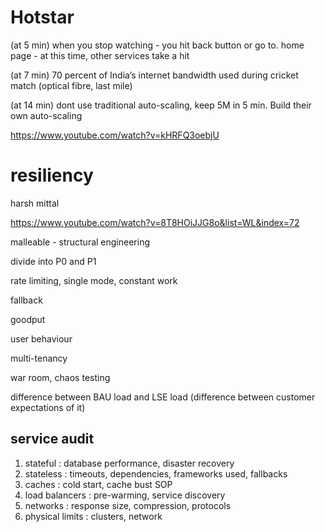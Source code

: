 
# Hotstar

(at 5 min)
when you stop watching - you hit back button or go to. home page - at this time, other services take a hit

(at 7 min) 
70 percent of India’s internet bandwidth used during cricket match (optical fibre, last mile)

(at 14 min) 
dont use traditional auto-scaling, keep 5M in 5 min. Build their own auto-scaling

https://www.youtube.com/watch?v=kHRFQ3oebjU


# resiliency

harsh mittal

https://www.youtube.com/watch?v=8T8HOiJJG8o&list=WL&index=72

malleable - structural engineering

divide into P0 and P1

rate limiting, single mode, constant work

fallback 

goodput 

user  behaviour

multi-tenancy

war room, chaos testing

difference between BAU load and LSE load (difference between customer expectations of it)

## service audit


1. stateful : database performance, disaster recovery
2. stateless : timeouts, dependencies, frameworks used, fallbacks
3. caches : cold start, cache bust SOP
4. load balancers : pre-warming, service discovery
5. networks : response size, compression, protocols
6. physical limits : clusters, network
